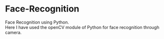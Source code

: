 # Face-Recognition
Face Recognition using Python.
<br>
Here I have used the openCV module of Python for face recognition through camera.
